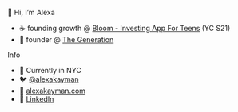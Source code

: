 👋 Hi, I’m Alexa
- ☕️ founding growth @ [Bloom - Investing App For Teens](https://joinbloom.co) (YC S21)
- 🧬 founder @ [The Generation](https://thegeneration.net)

Info 
- 📍 Currently in NYC
- 🐦 [@alexakayman](https://twitter.com/alexakayman)
- 🔗 [alexakayman.com](https://alexakayman.com)
- 💼 [LinkedIn](https://www.linkedin.com/in/alexakayman/)
